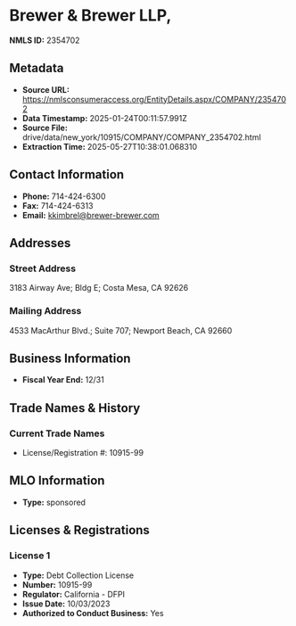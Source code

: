 # Brewer & Brewer LLP,

**NMLS ID:** 2354702

## Metadata
- **Source URL:** https://nmlsconsumeraccess.org/EntityDetails.aspx/COMPANY/2354702
- **Data Timestamp:** 2025-01-24T00:11:57.991Z
- **Source File:** drive/data/new_york/10915/COMPANY/COMPANY_2354702.html
- **Extraction Time:** 2025-05-27T10:38:01.068310

## Contact Information
- **Phone:** 714-424-6300
- **Fax:** 714-424-6313
- **Email:** kkimbrel@brewer-brewer.com

## Addresses
### Street Address
3183 Airway Ave; Bldg E; Costa Mesa, CA 92626

### Mailing Address
4533 MacArthur Blvd.; Suite 707; Newport Beach, CA 92660

## Business Information
- **Fiscal Year End:** 12/31

## Trade Names & History
### Current Trade Names
- License/Registration #: 10915-99

## MLO Information
- **Type:** sponsored

## Licenses & Registrations

### License 1
- **Type:** Debt Collection License
- **Number:** 10915-99
- **Regulator:** California - DFPI
- **Issue Date:** 10/03/2023
- **Authorized to Conduct Business:** Yes
